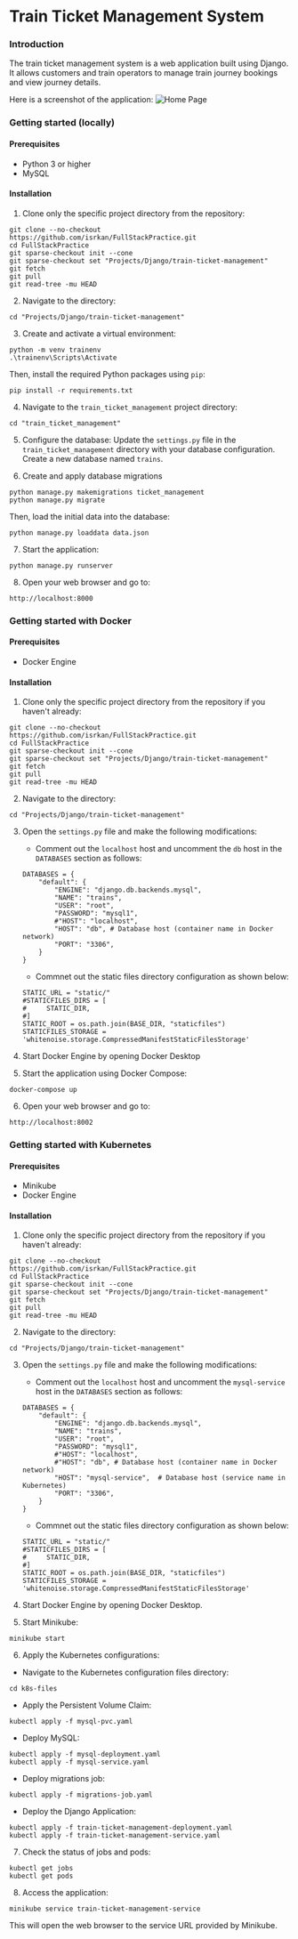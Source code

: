 # Train Ticket Management System

### Introduction
The train ticket management system is a web application built using Django. It allows customers and train operators to manage train journey bookings and view journey details.

Here is a screenshot of the application:
![Home Page](screenshots/home_page.png)

### Getting started (locally)
#### Prerequisites
* Python 3 or higher
* MySQL

#### Installation
1. Clone only the specific project directory from the repository:

```
git clone --no-checkout https://github.com/isrkan/FullStackPractice.git
cd FullStackPractice
git sparse-checkout init --cone
git sparse-checkout set "Projects/Django/train-ticket-management"
git fetch
git pull
git read-tree -mu HEAD
 ```

2. Navigate to the directory:

```
cd "Projects/Django/train-ticket-management"
```

3. Create and activate a virtual environment:

```
python -m venv trainenv
.\trainenv\Scripts\Activate
```

Then, install the required Python packages using `pip`:

```
pip install -r requirements.txt
```

4. Navigate to the `train_ticket_management` project directory:

```
cd "train_ticket_management"
```

5. Configure the database: Update the `settings.py` file in the `train_ticket_management` directory with your database configuration. Create a new database named `trains`.

6. Create and apply database migrations

```
python manage.py makemigrations ticket_management
python manage.py migrate
```

Then, load the initial data into the database:

```
python manage.py loaddata data.json
```

7. Start the application:

```
python manage.py runserver
```

8. Open your web browser and go to:

```
http://localhost:8000
```

### Getting started with Docker
#### Prerequisites
* Docker Engine

#### Installation
1. Clone only the specific project directory from the repository if you haven't already:

```
git clone --no-checkout https://github.com/isrkan/FullStackPractice.git
cd FullStackPractice
git sparse-checkout init --cone
git sparse-checkout set "Projects/Django/train-ticket-management"
git fetch
git pull
git read-tree -mu HEAD
```

2. Navigate to the directory:

```
cd "Projects/Django/train-ticket-management"
```

3. Open the `settings.py` file and make the following modifications:

    * Comment out the `localhost` host and uncomment the `db` host in the `DATABASES` section as follows:
    ```
    DATABASES = {
        "default": {
            "ENGINE": "django.db.backends.mysql",
            "NAME": "trains",
            "USER": "root",
            "PASSWORD": "mysql1",
            #"HOST": "localhost",
            "HOST": "db", # Database host (container name in Docker network)
            "PORT": "3306",
        }
    }
    ```

    * Commnet out the static files directory configuration as shown below:
    ```
    STATIC_URL = "static/"
    #STATICFILES_DIRS = [
    #     STATIC_DIR,
    #]
    STATIC_ROOT = os.path.join(BASE_DIR, "staticfiles")
    STATICFILES_STORAGE = 'whitenoise.storage.CompressedManifestStaticFilesStorage'
    ```

4. Start Docker Engine by opening Docker Desktop

5. Start the application using Docker Compose:

```
docker-compose up
```

6. Open your web browser and go to:

```
http://localhost:8002
```

### Getting started with Kubernetes
#### Prerequisites
* Minikube
* Docker Engine

#### Installation
1. Clone only the specific project directory from the repository if you haven't already:

```
git clone --no-checkout https://github.com/isrkan/FullStackPractice.git
cd FullStackPractice
git sparse-checkout init --cone
git sparse-checkout set "Projects/Django/train-ticket-management"
git fetch
git pull
git read-tree -mu HEAD
```

2. Navigate to the directory:

```
cd "Projects/Django/train-ticket-management"
```

3. Open the `settings.py` file and make the following modifications:

    * Comment out the `localhost` host and uncomment the `mysql-service` host in the `DATABASES` section as follows:
    ```
    DATABASES = {
        "default": {
            "ENGINE": "django.db.backends.mysql",
            "NAME": "trains",
            "USER": "root",
            "PASSWORD": "mysql1",
            #"HOST": "localhost",
            #"HOST": "db", # Database host (container name in Docker network)
            "HOST": "mysql-service",  # Database host (service name in Kubernetes)
            "PORT": "3306",
        }
    }
    ```

    * Commnet out the static files directory configuration as shown below:
    ```
    STATIC_URL = "static/"
    #STATICFILES_DIRS = [
    #     STATIC_DIR,
    #]
    STATIC_ROOT = os.path.join(BASE_DIR, "staticfiles")
    STATICFILES_STORAGE = 'whitenoise.storage.CompressedManifestStaticFilesStorage'
    ```

4. Start Docker Engine by opening Docker Desktop.

5. Start Minikube:

```
minikube start
```

6. Apply the Kubernetes configurations:

* Navigate to the Kubernetes configuration files directory:

```
cd k8s-files
```

* Apply the Persistent Volume Claim:

```
kubectl apply -f mysql-pvc.yaml
```

* Deploy MySQL:

```
kubectl apply -f mysql-deployment.yaml
kubectl apply -f mysql-service.yaml
```

* Deploy migrations job:

```
kubectl apply -f migrations-job.yaml
```

* Deploy the Django Application:

```
kubectl apply -f train-ticket-management-deployment.yaml
kubectl apply -f train-ticket-management-service.yaml
```

7. Check the status of jobs and pods:

```
kubectl get jobs
kubectl get pods
```

8. Access the application:
    
```
minikube service train-ticket-management-service
```

This will open the web browser to the service URL provided by Minikube.
